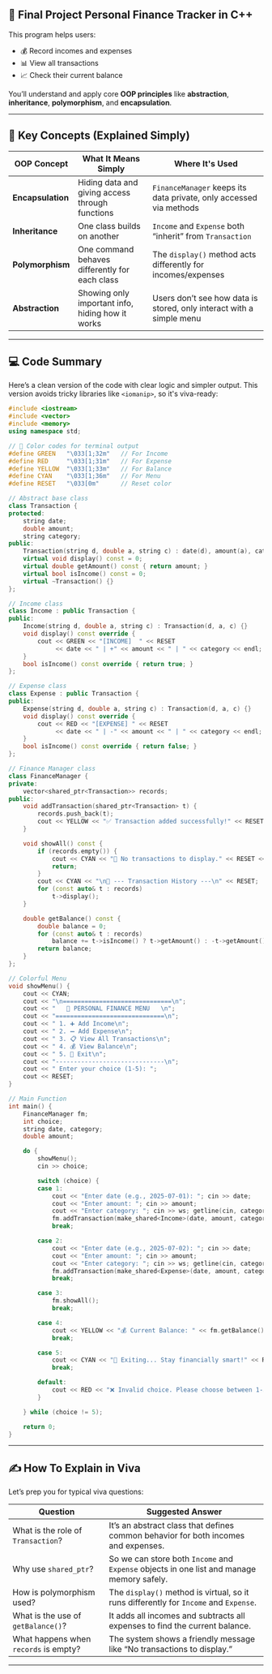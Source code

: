 
## 🚀 Final Project Personal Finance Tracker in C++

This program helps users:
- 💰 Record incomes and expenses
- 📊 View all transactions
- 📈 Check their current balance

You’ll understand and apply core **OOP principles** like **abstraction**, **inheritance**, **polymorphism**, and **encapsulation**.

---

## 🧠 Key Concepts (Explained Simply)

| OOP Concept    | What It Means Simply                          | Where It's Used                                                       |
|----------------|-----------------------------------------------|-----------------------------------------------------------------------|
| **Encapsulation**  | Hiding data and giving access through functions | `FinanceManager` keeps its data private, only accessed via methods     |
| **Inheritance**    | One class builds on another                 | `Income` and `Expense` both “inherit” from `Transaction`              |
| **Polymorphism**   | One command behaves differently for each class | The `display()` method acts differently for incomes/expenses          |
| **Abstraction**    | Showing only important info, hiding how it works | Users don’t see how data is stored, only interact with a simple menu  |

---

## 💻 Code Summary

Here’s a clean version of the code with clear logic and simpler output. This version avoids tricky libraries like `<iomanip>`, so it's viva-ready:

```cpp
#include <iostream>
#include <vector>
#include <memory>
using namespace std;

// 🎨 Color codes for terminal output
#define GREEN   "\033[1;32m"   // For Income
#define RED     "\033[1;31m"   // For Expense
#define YELLOW  "\033[1;33m"   // For Balance
#define CYAN    "\033[1;36m"   // For Menu
#define RESET   "\033[0m"      // Reset color

// Abstract base class
class Transaction {
protected:
    string date;
    double amount;
    string category;
public:
    Transaction(string d, double a, string c) : date(d), amount(a), category(c) {}
    virtual void display() const = 0;
    virtual double getAmount() const { return amount; }
    virtual bool isIncome() const = 0;
    virtual ~Transaction() {}
};

// Income class
class Income : public Transaction {
public:
    Income(string d, double a, string c) : Transaction(d, a, c) {}
    void display() const override {
        cout << GREEN << "[INCOME]  " << RESET
             << date << " | +" << amount << " | " << category << endl;
    }
    bool isIncome() const override { return true; }
};

// Expense class
class Expense : public Transaction {
public:
    Expense(string d, double a, string c) : Transaction(d, a, c) {}
    void display() const override {
        cout << RED << "[EXPENSE] " << RESET
             << date << " | -" << amount << " | " << category << endl;
    }
    bool isIncome() const override { return false; }
};

// Finance Manager class
class FinanceManager {
private:
    vector<shared_ptr<Transaction>> records;
public:
    void addTransaction(shared_ptr<Transaction> t) {
        records.push_back(t);
        cout << YELLOW << "✅ Transaction added successfully!" << RESET << endl;
    }

    void showAll() const {
        if (records.empty()) {
            cout << CYAN << "📂 No transactions to display." << RESET << endl;
            return;
        }
        cout << CYAN << "\n📜 --- Transaction History ---\n" << RESET;
        for (const auto& t : records)
            t->display();
    }

    double getBalance() const {
        double balance = 0;
        for (const auto& t : records)
            balance += t->isIncome() ? t->getAmount() : -t->getAmount();
        return balance;
    }
};

// Colorful Menu
void showMenu() {
    cout << CYAN;
    cout << "\n==============================\n";
    cout << "   💼 PERSONAL FINANCE MENU   \n";
    cout << "==============================\n";
    cout << " 1. ➕ Add Income\n";
    cout << " 2. ➖ Add Expense\n";
    cout << " 3. 📋 View All Transactions\n";
    cout << " 4. 💰 View Balance\n";
    cout << " 5. 🚪 Exit\n";
    cout << "------------------------------\n";
    cout << " Enter your choice (1-5): ";
    cout << RESET;
}

// Main Function
int main() {
    FinanceManager fm;
    int choice;
    string date, category;
    double amount;

    do {
        showMenu();
        cin >> choice;

        switch (choice) {
        case 1:
            cout << "Enter date (e.g., 2025-07-01): "; cin >> date;
            cout << "Enter amount: "; cin >> amount;
            cout << "Enter category: "; cin >> ws; getline(cin, category);
            fm.addTransaction(make_shared<Income>(date, amount, category));
            break;

        case 2:
            cout << "Enter date (e.g., 2025-07-02): "; cin >> date;
            cout << "Enter amount: "; cin >> amount;
            cout << "Enter category: "; cin >> ws; getline(cin, category);
            fm.addTransaction(make_shared<Expense>(date, amount, category));
            break;

        case 3:
            fm.showAll();
            break;

        case 4:
            cout << YELLOW << "💰 Current Balance: " << fm.getBalance() << RESET << endl;
            break;

        case 5:
            cout << CYAN << "👋 Exiting... Stay financially smart!" << RESET << endl;
            break;

        default:
            cout << RED << "❌ Invalid choice. Please choose between 1-5." << RESET << endl;
        }

    } while (choice != 5);

    return 0;
}
```

---

## ✍️ How To Explain in Viva

Let’s prep you for typical viva questions:

| Question | Suggested Answer |
|---------|-------------------|
| What is the role of `Transaction`? | It’s an abstract class that defines common behavior for both incomes and expenses. |
| Why use `shared_ptr`? | So we can store both `Income` and `Expense` objects in one list and manage memory safely. |
| How is polymorphism used? | The `display()` method is virtual, so it runs differently for `Income` and `Expense`. |
| What is the use of `getBalance()`? | It adds all incomes and subtracts all expenses to find the current balance. |
| What happens when `records` is empty? | The system shows a friendly message like “No transactions to display.” |

---
